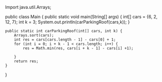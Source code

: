 Import java.util.Arrays;


public class Main {
    public static void main(String[] args) {
        int[] cars = {6, 2, 12, 7};
        int k = 3;
        System.out.println(carParkingRoof(cars,k));
    }

    public static int carParkingRoof(int[] cars, int k) {
        Arrays.sort(cars);
        int res = cars[cars.length - 1] - cars[0] + 1;
        for (int i = 0; i + k - 1 < cars.length; i++) {
            res = Math.min(res, cars[i + k - 1] - cars[i] +1);

        }
        return res;
    }
}
